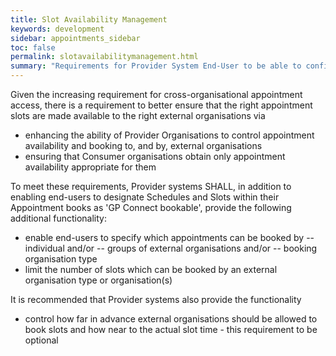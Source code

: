 ```yaml
---
title: Slot Availability Management
keywords: development
sidebar: appointments_sidebar
toc: false
permalink: slotavailabilitymanagement.html
summary: "Requirements for Provider System End-User to be able to configure what slots are available to GP Connect Booking Organisation Consumers"
---
```


Given the increasing requirement for cross-organisational appointment access, there is a requirement to better ensure that the right appointment slots are made available to the right external organisations via
  - enhancing the ability of Provider Organisations to control appointment availability and booking to, and by, external organisations
  - ensuring that Consumer organisations obtain only appointment availability appropriate for them

To meet these requirements, Provider systems SHALL, in addition to enabling end-users to designate Schedules and Slots within their Appointment books as 'GP Connect bookable', provide the following additional functionality:
  - enable end-users to specify which appointments can be booked by 
    -- individual and/or 
    -- groups of external organisations and/or
  -- booking organisation type
  - limit the number of slots which can be booked by an external organisation type or organisation(s)
  
It is recommended that Provider systems also provide the functionality
  - control how far in advance external organisations should be allowed to book slots and how near to the actual slot time   -  this requirement to be optional



